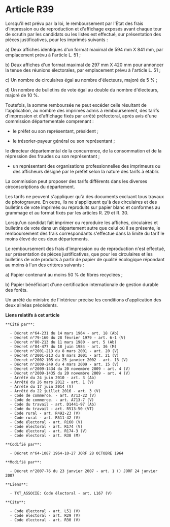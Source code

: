 # Article R39

Lorsqu'il est prévu par la loi, le remboursement par l'Etat des frais d'impression ou de reproduction et d'affichage exposés
avant chaque tour de scrutin par les candidats ou les listes est effectué, sur présentation des pièces justificatives, pour
les imprimés suivants : 

a) Deux affiches identiques d'un format maximal de 594 mm X 841 mm, par emplacement prévu à l'article L. 51 ; 

b) Deux affiches d'un format maximal de 297 mm X 420 mm pour annoncer la tenue des réunions électorales, par emplacement
prévu à l'article L. 51 ; 

c) Un nombre de circulaires égal au nombre d'électeurs, majoré de 5 % ; 

d) Un nombre de bulletins de vote égal au double du nombre d'électeurs, majoré de 10 %. 

Toutefois, la somme remboursée ne peut excéder celle résultant de l'application, au nombre des imprimés admis à
remboursement, des tarifs d'impression et d'affichage fixés par arrêté préfectoral, après avis d'une commission
départementale comprenant :

- le préfet ou son représentant, président ;

- le trésorier-payeur général ou son représentant ; 

le directeur départemental de la concurrence, de la consommation et de la répression des fraudes ou son représentant ;

- un représentant des organisations professionnelles des imprimeurs ou des afficheurs désigné par le préfet selon la nature
des tarifs à établir. 

La commission peut proposer des tarifs différents dans les diverses circonscriptions du département. 

Les tarifs ne peuvent s'appliquer qu'à des documents excluant tous travaux de photogravure. En outre, ils ne s'appliquent
qu'à des circulaires et des bulletins de vote imprimés ou reproduits sur papier blanc et conformes au grammage et au format
fixés par les articles R. 29 et R. 30. 

Lorsqu'un candidat fait imprimer ou reproduire les affiches, circulaires et bulletins de vote dans un département autre que
celui où il se présente, le remboursement des frais correspondants s'effectue dans la limite du tarif le moins élevé de ces
deux départements. 

Le remboursement des frais d'impression ou de reproduction n'est effectué, sur présentation de pièces justificatives, que
pour les circulaires et les bulletins de vote produits à partir de papier de qualité écologique répondant au moins à l'un des
critères suivants : 

a) Papier contenant au moins 50 % de fibres recyclées ; 

b) Papier bénéficiant d'une certification internationale de gestion durable des forêts. 

Un arrêté du ministre de l'intérieur précise les conditions d'application des deux alinéas précédents.

**Liens relatifs à cet article**

	**Cité par**:

	  - Décret n°64-231 du 14 mars 1964 - art. 18 (Ab)
	  - Décret n°79-160 du 28 février 1979 - art. 6-1 (V)
	  - Décret n°80-213 du 11 mars 1980 - art. 5 (Ab)
	  - Décret n°84-477 du 18 juin 1984 - art. 36 (M)
	  - Décret n°2001-213 du 8 mars 2001 - art. 20 (V)
	  - Décret n°2001-213 du 8 mars 2001 - art. 21 (V)
	  - Décret n°2002-105 du 25 janvier 2002 - art. 13 (V)
	  - Décret n°2009-249 du 4 mars 2009 - art. 15 (V)
	  - Décret n°2009-1434 du 20 novembre 2009 - art. 4 (V)
	  - Décret n°2009-1435 du 20 novembre 2009 - art. 4 (V)
	  - Arrêté du 24 juin 2010 - art. 3 (Ab)
	  - Arrêté du 26 mars 2012 - art. 1 (V)
	  - Arrêté du 17 juin 2014 (V)
	  - Arrêté du 22 juillet 2016 - art. 3 (V)
	  - Code de commerce. - art. A713-22 (V)
	  - Code de commerce. - art. A713-7 (V)
	  - Code du travail - art. D1441-97 (Ab)
	  - Code du travail - art. R513-50 (VT)
	  - Code rural - art. R492-23 (V)
	  - Code rural - art. R511-42 (V)
	  - Code électoral - art. R160 (V)
	  - Code électoral - art. R174 (V)
	  - Code électoral - art. R174-3 (V)
	  - Code électoral - art. R38 (M)

	**Codifié par**:

	  - Décret n°64-1087 1964-10-27 JORF 28 OCTOBRE 1964

	**Modifié par**:

	  - Décret n°2007-76 du 23 janvier 2007 - art. 1 () JORF 24 janvier 2007

	**Liens**:

	  - TXT_ASSOCIE: Code électoral - art. L167 (V)

	**Cite**:

	  - Code électoral - art. L51 (V)
	  - Code électoral - art. R29 (V)
	  - Code électoral - art. R30 (V)
